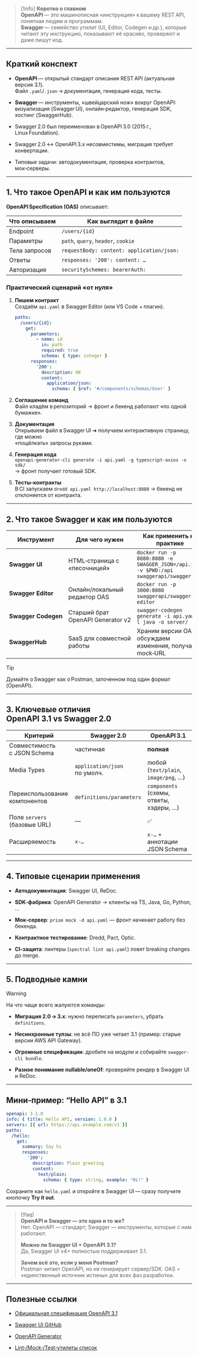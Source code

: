 > [!info] **Коротко о главном**  
> **OpenAPI** — это машинописная «инструкция» к вашему REST API, понятная людям и программам.  
> **Swagger** — семейство утилит (UI, Editor, Codegen и др.), которые читают эту инструкцию, показывают её красиво, проверяют и даже пишут код.

---

## Краткий конспект

- **OpenAPI** — открытый стандарт описания REST API (актуальная версия 3.1).  
    Файл `.yaml`/`.json` → документация, генерация кода, тесты.
    
- **Swagger** — инструменты, «швейцарский нож» вокруг OpenAPI:  
    визуализация (Swagger UI), онлайн‑редактор, генерация SDK, хостинг (SwaggerHub).
    
- Swagger 2.0 был переименован в OpenAPI 3.0 (2015 г., Linux Foundation).
    
- Swagger 2.0 ↔ OpenAPI 3.x несовместимы, миграция требует конвертации.
    
- Типовые задачи: автодокументация, проверка контрактов, мок‑серверы.
    

---

## 1. Что такое OpenAPI и как им пользуются

**OpenAPI Specification (OAS)** описывает:

|Что описываем|Как выглядит в файле|
|---|---|
|Endpoint|`/users/{id}`|
|Параметры|`path`, `query`, `header`, `cookie`|
|Тела запросов|`requestBody: content: application/json:`|
|Ответы|`responses: '200': content: …`|
|Авторизация|`securitySchemes: bearerAuth:`|

### Практический сценарий «от нуля»

1. **Пишем контракт**  
    Создаём `api.yaml` в Swagger Editor (или VS Code + плагин).
    
    ```yaml
    paths:
      /users/{id}:
        get:
          parameters:
            - name: id
              in: path
              required: true
              schema: { type: integer }
          responses:
            '200':
              description: OK
              content:
                application/json:
                  schema: { $ref: '#/components/schemas/User' }
    ```
    
2. **Соглашение команд**  
    Файл кладём в репозиторий → фронт и бекенд работают «по одной бумажке».
    
3. **Документация**  
    Открываем файл в Swagger UI ➜ получаем интерактивную страницу, где можно  
    «пощёлкать» запросы руками.
    
4. **Генерация кода**  
    `openapi-generator-cli generate -i api.yaml -g typescript-axios -o sdk/`  
    → фронт получает готовый SDK.
    
5. **Тесты‑контракты**  
    В CI запускаем `dredd api.yaml http://localhost:8080` → бекенд не отклоняется от контракта.
    

---

## 2. Что такое Swagger и как им пользуются

|Инструмент|Для чего нужен|Как применить на практике|
|---|---|---|
|**Swagger UI**|HTML‑страница с «песочницей»|`docker run -p 8080:8080 -e SWAGGER_JSON=/api.yaml -v $PWD:/api swaggerapi/swagger-ui`|
|**Swagger Editor**|Онлайн/локальный редактор OAS|`docker run -p 3000:8080 swaggerapi/swagger-editor`|
|**Swagger Codegen**|Старший брат OpenAPI Generator v2|`swagger-codegen generate -i api.yaml -l java -o server/`|
|**SwaggerHub**|SaaS для совместной работы|Храним версии OAS, обсуждаем изменения, получаем mock‑URL|

> [!tip]  
> Думайте о Swagger как о Postman, заточенном под один формат (OpenAPI).

---

## 3. Ключевые отличия OpenAPI 3.1 vs Swagger 2.0

|Критерий|Swagger 2.0|OpenAPI 3.1|
|---|---|---|
|Совместимость с JSON Schema|частичная|**полная**|
|Media Types|`application/json` по умолч.|любой (`text/plain`, `image/png`, …)|
|Переиспользование компонентов|`definitions/parameters`|`components` (схемы, ответы, хэдеры, …)|
|Поле `servers` (базовые URL)|—|✅|
|Расширяемость|`x-…`|`x-…` + аннотации JSON Schema|

---

## 4. Типовые сценарии применения

- **Автодокументация**: Swagger UI, ReDoc.
    
- **SDK‑фабрика**: OpenAPI Generator → клиенты на TS, Java, Go, Python, …
    
- **Мок‑сервер**: `prism mock -d api.yaml` — фронт начинает работу без бекенда.
    
- **Контрактное тестирование**: Dredd, Pact, Optic.
    
- **CI‑защита**: линтеры (`spectral lint api.yaml`) ловят breaking changes до merge.
    

---

## 5. Подводные камни

> [!warning]  
> На что чаще всего жалуются команды:

- **Миграция 2.0 → 3.x**: нужно переписать `parameters`, убрать `definitions`.
    
- **Несинхронные тулзы**: не всё ПО уже читает 3.1 (пример: старые версии AWS API Gateway).
    
- **Огромные спецификации**: дробите на модули и собирайте `swagger-cli bundle`.
    
- **Разное понимание nullable/oneOf**: проверяйте рендер в Swagger UI и ReDoc.
    

---

## Мини‑пример: “Hello API” в 3.1

```yaml
openapi: 3.1.0
info: { title: Hello API, version: 1.0.0 }
servers: [{ url: https://api.example.com/v1 }]
paths:
  /hello:
    get:
      summary: Say hi
      responses:
        '200':
          description: Plain greeting
          content:
            text/plain:
              schema: { type: string, example: "Hi!" }
```

Сохраните как `hello.yaml` и откройте в Swagger UI — сразу получите кнопочку **Try it out**.

---

> [!faq]  
> **OpenAPI и Swagger — это одно и то же?**  
> Нет. OpenAPI — стандарт; Swagger — инструменты, которые с ним работают.
> 
> **Можно ли Swagger UI + OpenAPI 3.1?**  
> Да, Swagger UI v4+ полностью поддерживает 3.1.
> 
> **Зачем всё это, если у меня Postman?**  
> Postman читает OpenAPI, но не генерирует сервер/SDK. OAS = «единственный источник истины» для всех фаз разработки.

---

## Полезные ссылки

- [Официальная спецификация OpenAPI 3.1](https://spec.openapis.org/oas/v3.1.1.html)
    
- [Swagger UI GitHub](https://github.com/swagger-api/swagger-ui)
    
- [OpenAPI Generator](https://openapi-generator.tech/)
    
- [Lint‑/Mock‑/Test‑утилиты список](https://openapi.tools/)